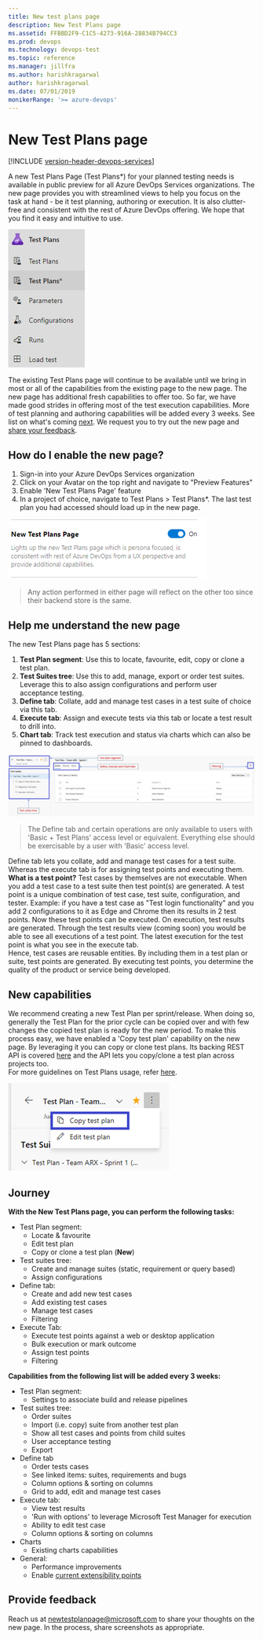 ```yaml
---
title: New test plans page   
description: New Test Plans page
ms.assetid: FFBBD2F9-C1C5-4273-916A-28834B794CC3
ms.prod: devops
ms.technology: devops-test
ms.topic: reference
ms.manager: jillfra
ms.author: harishkragarwal
author: harishkragarwal
ms.date: 07/01/2019
monikerRange: '>= azure-devops'
---
```

# New Test Plans page

[!INCLUDE [version-header-devops-services](_shared/version-header-devops-services.md)]

A new Test Plans Page (Test Plans*) for your planned testing needs is available in public preview for all Azure DevOps Services organizations. The new page provides you with streamlined views to help you focus on the task at hand - be it test planning, authoring or execution. It is also clutter-free and consistent with the rest of Azure DevOps offering. We hope that you find it easy and intuitive to use.

![test plans page](_img/new-test-plans-page/test-plans-placeholder.png)

The existing Test Plans page will continue to be available until we bring in most or all of the capabilities from the existing page to the new page. The new page has additional fresh capabilities to offer too. So far, we have made good strides in offering most of the test execution capabilities. More of test planning and authoring capabilities will be added every 3 weeks. See list on what's coming [next](#journey). We request you to try out the new page and [share your feedback](#feedback).

## How do I enable the new page?

1. Sign-in into your Azure DevOps Services organization
2. Click on your Avatar on the top right and navigate to "Preview Features"
3. Enable 'New Test Plans Page' feature
4. In a project of choice, navigate to Test Plans > Test Plans*. The last test plan you had accessed should load up in the new page.

![test plans preview](_img/new-test-plans-page/enable-preview-feature.png)

> Any action performed in either page will reflect on the other too since their backend store is the same.

## Help me understand the new page

The new Test Plans page has 5 sections:
1. **Test Plan segment**: Use this to locate, favourite, edit, copy or clone a test plan.
2. **Test Suites tree**: Use this to add, manage, export or order test suites. Leverage this to also assign configurations and perform user acceptance testing.
3. **Define tab**: Collate, add and manage test cases in a test suite of choice via this tab.
4. **Execute tab**: Assign and execute tests via this tab or locate a test result to drill into.
5. **Chart tab**: Track test execution and status via charts which can also be pinned to dashboards.

![test plans sneek peek](_img/new-test-plans-page/new-test-plans-page.png)

> The Define tab and certain operations are only available to users with 'Basic + Test Plans' access level or equivalent. Everything else should be exercisable by a user with 'Basic' access level.

Define tab lets you collate, add and manage test cases for a test suite. Whereas the execute tab is for assigning test points and executing them. **What is a test point?** Test cases by themselves are not executable. When you add a test case to a test suite then test point(s) are generated. A test point is a unique combination of test case, test suite, configuration, and tester. Example: if you have a test case as "Test login functionality" and you add 2 configurations to it as Edge and Chrome then its results in 2 test points. Now these test points can be executed. On execution, test results are generated. Through the test results view (coming soon) you would be able to see all executions of a test point. The latest execution for the test point is what you see in the execute tab. <br>
Hence, test cases are reusable entities. By including them in a test plan or suite, test points are generated. By executing test points, you determine the quality of the product or service being developed.

## New capabilities

We recommend creating a new Test Plan per sprint/release. When doing so, generally the Test Plan for the prior cycle can be copied over and with few changes the copied test plan is ready for the new period. To make this process easy, we have enabled a 'Copy test plan' capability on the new page. By leveraging it you can copy or clone test plans. Its backing REST API is covered [here](https://docs.microsoft.com/rest/api/azure/devops/testplan/test%20plan%20clone/clone%20test%20plan?view=azure-devops-rest-5.1) and the API lets you copy/clone a test plan across projects too.<br>
For more guidelines on Test Plans usage, refer [here](https://blogs.msdn.microsoft.com/visualstudioalmrangers/2015/07/22/test-planning-and-management-guide-updated/).

![test plans page](_img/new-test-plans-page/copy-test-plan.png)

<a name="journey"></a>

## Journey

**With the New Test Plans page, you can perform the following tasks:**

- Test Plan segment:
    - Locate & favourite
    - Edit test plan 
    - Copy or clone a test plan (**New**)
- Test suites tree:
    - Create and manage suites (static, requirement or query based)
    - Assign configurations
- Define tab:
    - Create and add new test cases
    - Add existing test cases
    - Manage test cases
    - Filtering
- Execute Tab:
    - Execute test points against a web or desktop application 
    - Bulk execution or mark outcome
    - Assign test points
	- Filtering

**Capabilities from the following list will be added every 3 weeks:**

- Test Plan segment:
	- Settings to associate build and release pipelines
- Test suites tree:
	- Order suites
	- Import (i.e. copy) suite from another test plan
	- Show all test cases and points from child suites
	- User acceptance testing
	- Export
- Define tab
	- Order tests cases
	- See linked items: suites, requirements and bugs
	- Column options & sorting on columns
	- Grid to add, edit and manage test cases
- Execute tab:
	- View test results
	- 'Run with options' to leverage Microsoft Test Manager for execution
	- Ability to edit test case
	- Column options & sorting on columns
- Charts
	- Existing charts capabilities
- General:
	- Performance improvements
	- Enable [current extensibility points](https://docs.microsoft.com/azure/devops/extend/reference/targets/overview?view=azure-devops)

<a name="feedback"></a> 

## Provide feedback
Reach us at newtestplanpage@microsoft.com to share your thoughts on the new page. In the process, share screenshots as appropriate.
